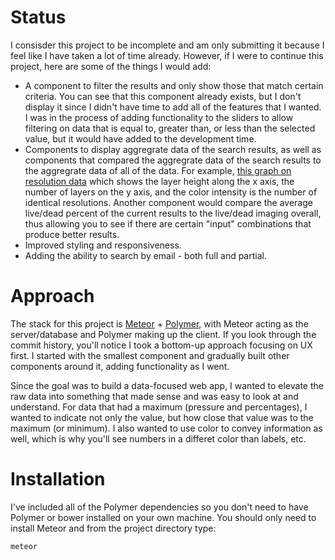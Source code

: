 # Status
I consisder this project to be incomplete and am only submitting it because I feel like I have taken a lot of time already.  However, if I 
were to continue this project, here are some of the things I would add:

* A component to filter the results and only show those that match certain criteria. You can see that this component already exists, but I 
  don't display it since I didn't have time to add all of the features that I wanted.  I was in the process of adding functionality to the sliders
  to allow filtering on data that is equal to, greater than, or less than the selected value, but it would have added to the development time.
* Components to display aggregrate data of the search results, as well as components that compared the aggregrate data of the search results to
  the aggregrate data of all of the data.  For example, [this graph on resolution data](https://jsfiddle.net/uv3zvhoL/) which shows the layer
  height along the x axis, the number of layers on the y axis, and the color intensity is the number of identical resolutions.  Another component
  would compare the average live/dead percent of the current results to the live/dead imaging overall, thus allowing you to see if there are certain
  "input" combinations that produce better results.
* Improved styling and responsiveness.
* Adding the ability to search by email - both full and partial.


# Approach
The stack for this project is [Meteor](https://www.meteor.com/) + [Polymer](https://www.polymer-project.org/1.0/), with Meteor acting as the server/database and Polymer making up the client.
If you look through the commit history, you'll notice I took a bottom-up approach focusing on UX first.  I started with the smallest
component and gradually built other components around it, adding functionality as I went.

Since the goal was to build a data-focused web app, I wanted to elevate the raw data into something that made sense and was 
easy to look at and understand.  For data that had a maximum (pressure and percentages), I wanted to indicate not only the value, but
how close that value was to the maximum (or minimum).  I also wanted to use color to convey information as well, which is why you'll see numbers
in a differet color than labels, etc.

# Installation
I've included all of the Polymer dependencies so you don't need to have Polymer or bower installed on your own machine.  You should only need
to install Meteor and from the project directory type:
```
meteor
```
